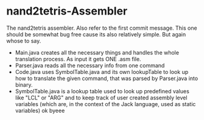 # nand2tetris-Assembler
The nand2tetris assembler.
Also refer to the first commit message. This one should be somewhat bug free cause its also relatively simple. But again whose to say.
- Main.java creates all the necessary things and handles the whole translation process. As input it gets ONE .asm file.
- Parser.java reads all the necessary info from one command
- Code.java uses SymbolTable.java and its own lookupTable to look up how to translate the given command, that was parsed by Parser.java into binary.
- SymbolTable.java is a lookup table used to look up predefined values like "LCL" or "ARG" and to keep track of user created assembly level variables (which are, in the context of the Jack language, used as static variables)
ok byeee
